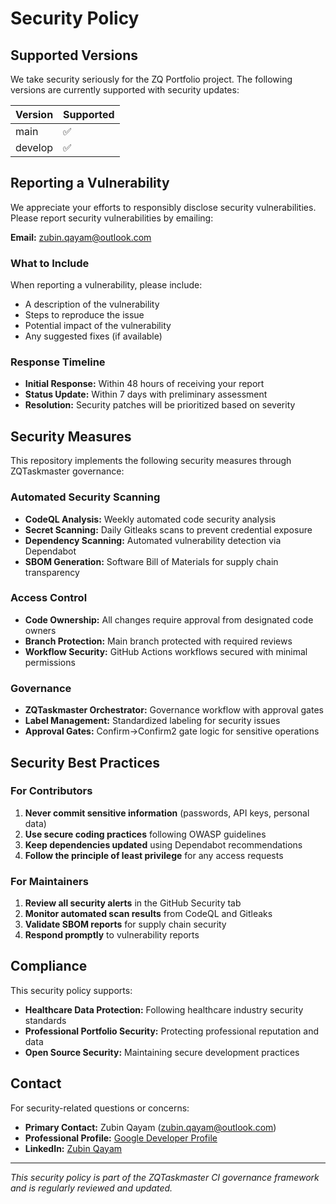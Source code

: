 # Security Policy

## Supported Versions

We take security seriously for the ZQ Portfolio project. The following versions are currently supported with security updates:

| Version | Supported          |
| ------- | ------------------ |
| main    | :white_check_mark: |
| develop | :white_check_mark: |

## Reporting a Vulnerability

We appreciate your efforts to responsibly disclose security vulnerabilities. Please report security vulnerabilities by emailing:

**Email:** zubin.qayam@outlook.com

### What to Include

When reporting a vulnerability, please include:

- A description of the vulnerability
- Steps to reproduce the issue
- Potential impact of the vulnerability
- Any suggested fixes (if available)

### Response Timeline

- **Initial Response:** Within 48 hours of receiving your report
- **Status Update:** Within 7 days with preliminary assessment
- **Resolution:** Security patches will be prioritized based on severity

## Security Measures

This repository implements the following security measures through ZQTaskmaster governance:

### Automated Security Scanning

- **CodeQL Analysis:** Weekly automated code security analysis
- **Secret Scanning:** Daily Gitleaks scans to prevent credential exposure
- **Dependency Scanning:** Automated vulnerability detection via Dependabot
- **SBOM Generation:** Software Bill of Materials for supply chain transparency

### Access Control

- **Code Ownership:** All changes require approval from designated code owners
- **Branch Protection:** Main branch protected with required reviews
- **Workflow Security:** GitHub Actions workflows secured with minimal permissions

### Governance

- **ZQTaskmaster Orchestrator:** Governance workflow with approval gates
- **Label Management:** Standardized labeling for security issues
- **Approval Gates:** Confirm→Confirm2 gate logic for sensitive operations

## Security Best Practices

### For Contributors

1. **Never commit sensitive information** (passwords, API keys, personal data)
2. **Use secure coding practices** following OWASP guidelines
3. **Keep dependencies updated** using Dependabot recommendations
4. **Follow the principle of least privilege** for any access requests

### For Maintainers

1. **Review all security alerts** in the GitHub Security tab
2. **Monitor automated scan results** from CodeQL and Gitleaks
3. **Validate SBOM reports** for supply chain security
4. **Respond promptly** to vulnerability reports

## Compliance

This security policy supports:

- **Healthcare Data Protection:** Following healthcare industry security standards
- **Professional Portfolio Security:** Protecting professional reputation and data
- **Open Source Security:** Maintaining secure development practices

## Contact

For security-related questions or concerns:

- **Primary Contact:** Zubin Qayam (zubin.qayam@outlook.com)
- **Professional Profile:** [Google Developer Profile](https://g.dev/zubinqayam)
- **LinkedIn:** [Zubin Qayam](https://linkedin.com/in/zubin-qayam-b22bb7170)

---

*This security policy is part of the ZQTaskmaster CI governance framework and is regularly reviewed and updated.*